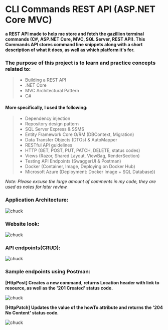 # CLI Commands REST API (ASP.NET Core MVC)

**a REST API made to help me store and fetch the gazillion terminal commands (C#, ASP.NET Core, MVC, SQL Server, REST API). This Commands API stores command line snippets along with a short description of what it does, as well as which platform it's for.**

### The purpose of this project is to learn and practice concepts related to:<br />
> * Building a REST API
> * .NET Core
> * MVC Architectural Pattern
> * C#

#### More specifically, I used the following:
> * Dependency injection
> * Repository design pattern
> * SQL Server Express & SSMS
> * Entity Framework Core O/RM (DBContext, Migration)
> * Data Transfer Objects (DTOs) & AutoMapper
> * RESTful API guidelines
> * HTTP (GET, POST, PUT, PATCH, DELETE, status codes)
> * Views (Razor, Shared Layout, ViewBag, RenderSection)
> * Testing API Endpoints (SwaggerUI & Postman)
> * Docker (Container, Image, Deploying on Docker Hub)
> * Microsoft Azure (Deployment: Docker Image + SQL Database))

_Note: Please excuse the large amount of comments in my code, they are used as notes for later review._

### Application Architecture:
![chuck](https://user-images.githubusercontent.com/59063950/91676248-3553ad80-eb0d-11ea-8fc7-e674ef0784a4.png)

### Website look:
![chuck](https://i.postimg.cc/Gtztfz5z/Screenshot-from-2021-11-29-16-55-34.png)

### API endpoints(CRUD):
![chuck](https://user-images.githubusercontent.com/59063950/91676062-8e6f1180-eb0c-11ea-83b0-affd0f607eac.png)

### Sample endpoints using Postman:

**[HttpPost] Creates a new command, returns Location header with link to resource, as well as the '201 Created' status code.**

![chuck](https://user-images.githubusercontent.com/59063950/91677362-73060580-eb10-11ea-8097-6751b4c014d3.png)

**[HttpPatch] Updates the value of the howTo attribute and returns the '204 No Content' status code.**

![chuck](https://user-images.githubusercontent.com/59063950/91677120-d17eb400-eb0f-11ea-84ea-8922972542fd.png)
